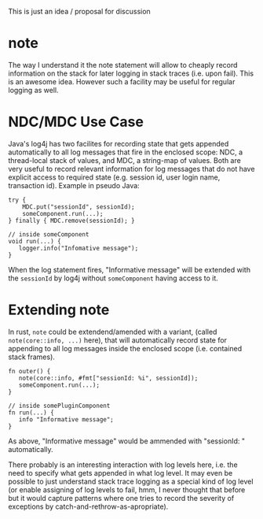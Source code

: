 This is just an idea / proposal for discussion

# note

The way I understand it the note statement will allow to cheaply record information on the stack for later logging in stack traces (i.e. upon fail).  This is an awesome idea.  However such a facility may be useful for regular logging as well.  

# NDC/MDC Use Case

Java's log4j has two facilites for recording state that gets appended automatically to all log messages that fire in the enclosed scope: NDC, a thread-local stack of values, and MDC, a string-map of values.  Both are very useful to record relevant information for log messages that do not have explicit access to required state (e.g. session id, user login name, transaction id).  Example in pseudo Java:


    try {
        MDC.put("sessionId", sessionId);
        someComponent.run(...);
    } finally { MDC.remove(sessionId); }

    // inside someComponent
    void run(...) {
       logger.info("Infomative message");
    }

When the log statement fires, "Informative message" will be extended with the `sessionId` by log4j without `someComponent` having access to it.

# Extending note

In rust, `note` could be extendend/amended with a variant, (called `note(core::info, ...)` here), that will automatically record state for appending to all log messages inside the enclosed scope (i.e. contained stack frames).

    fn outer() {
       note(core::info, #fmt["sessionId: %i", sessionId]);
       someComponent.run(...);
    }

    // inside somePluginComponent
    fn run(...) {
       info "Informative message";
    }

As above, "Informative message" would be ammended with "sessionId: <sessionid>" automatically.

There probably is an interesting interaction with log levels here, i.e. the need to specify what gets appended in what log level. It may even be possible to just understand stack trace logging as a special kind of log level (or enable assigning of log levels to fail, hmm, I never thought that before but it would capture patterns where one tries to record the severity of exceptions by catch-and-rethrow-as-apropriate).






   


